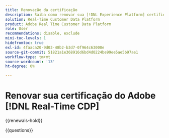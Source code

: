 ```yaml
---
title: Renovação da certificação
description: Saiba como renovar sua [!DNL Experience Platform] certificação em [!DNL Real-Time Customer Data Platform].
solution: Real-Time Customer Data Platform
product: Adobe Real Time Customer Data Platform
role: User
recommendations: disable, exclude
mini-toc-levels: 1
hidefromtoc: true
exl-id: 4faaca20-9d03-48b2-b3d7-0f964c63000e
source-git-commit: 51821a1e368916d6bd4d0224be99ee5ae5b97ae1
workflow-type: tm+mt
source-wordcount: '13'
ht-degree: 0%

---
```


# Renovar sua certificação do Adobe [!DNL Real-Time CDP]

{{renewals-hold}}

<!--

Your Adobe certification is valid for two years. If you are nearing this two-year mark, it's time to renew your certification to keep it active. 

First, select the appropriate level on the tab below (Professional, Expert, or Master). Then carefully review what you'll need to do to renew your certification. 
 
Be sure that you provide ample time to complete all the requirements before your certification expires. 
 
It's important to note that if your certification expires, you'll have to retake the certification exam, which is NOT free of charge. 

>[!IMPORTANT]
>
>**Log in first:** The following links will function **only** after a **successful login** to the [Adobe Credential Management System](https://www.certmetrics.com/adobe){target="_blank"}.
>
><br>
>
>**To share a link:** If you would like to share the link to a renewal exam or assessment with a colleague, please link to the overall exam renewal page,  not the URL of the exam itself, to avoid login issues.

>[!BEGINTABS]

>[!TAB Professional]

+++Adobe [!DNL Real-Time CDP] Business Practitioner Professional

## You should have the following **active** certification:

* Adobe [!DNL Real-Time CDP] Business Practitioner Professional

## Instructions for renewing your certification:

* **Step 1**: Successfully log in to [Adobe Credential Management System](https://www.certmetrics.com/adobe){target="_blank"}, then return to this page
* **Step 2**: Review the exam objectives and resources
* **Step 3**: Take and pass the exam

## Get ready

**Exam details:**

* Level: Professional (0-12 months' experience)
* Passing Score: 29/38
* Time: 76 minutes
* Delivery: On-demand / non-proctored
* Available languages: English
* Cost: FREE
* Exam ID: AD5-E845 Adobe [!DNL Real-Time CDP] Business Practitioner Professional

**Scope and objectives:**

Section 1: Segments and Activation 11%

* Create segment and activate to destination
* Configure new destinations
* Apply concepts required to target identities in destinations
* Identify attribute mappings and scheduling of segments to destination

Section 2: Privacy and Data Governance 8%

* Demonstrate an understanding of DULE policies and their impacts on data availability at destinations
* Ensure privacy and data compliance measures are followed

Section 3: Business Analysis 12%

* Identify use cases which tie back to business KPIs
* Perform data analysis on customer segments in platform
* Demonstrate an understanding of data flow concepts

Section 4: Schemas and Profiles 7%

* Demonstrate an understanding of Adobe Experience Platform concepts
* Use profile features

## Get prepped

You are not required to complete training before taking the exam, and training alone will not provide you with the knowledge and skills required to pass the exam. A combination of training and successful, on-the-job experience are critical to providing you with the repository needed to pass the exam.

Here are some suggested resources to help you prepare:

**Section 1**

* [Segment Builder UI guide](https://experienceleague.adobe.com/docs/experience-platform/segmentation/ui/segment-builder.html?lang=pt-BR){target="_blank"}
* [Activate audiences to streaming destinations](https://experienceleague.adobe.com/docs/experience-platform/destinations/ui/activate/activate-segment-streaming-destinations.html?lang=pt-BR){target="_blank"}
* [Destination types and categories](https://experienceleague.adobe.com/docs/experience-platform/destinations/destination-types.html?lang=pt-BR){target="_blank"}
* [Streaming segmentation](https://experienceleague.adobe.com/docs/experience-platform/segmentation/ui/streaming-segmentation.html?lang=pt-BR){target="_blank"}
* [Guardrails for activation data](https://experienceleague.adobe.com/docs/experience-platform/destinations/guardrails.html?lang=pt-BR){target="_blank"}
* [Activate audiences to batch profile export destinations](https://experienceleague.adobe.com/docs/experience-platform/destinations/ui/activate/activate-batch-profile-destinations.html?lang=pt-BR){target="_blank"}
* [Destinations overview](https://experienceleague.adobe.com/docs/experience-platform/destinations/home.html?lang=pt-BR){target="_blank"}
* [Identity handling in the destinations activation workflow](https://experienceleague.adobe.com/docs/experience-platform/destinations/how-destinations-work/identity-handling.html?lang=pt-BR){target="_blank"}
* [Supported identities](https://experienceleague.adobe.com/docs/experience-platform/destinations/catalog/social/facebook.html?lang=pt-BR#supported-identities){target="_blank"}
* [Activate audiences to batch profile export destinations](https://experienceleague.adobe.com/docs/experience-platform/destinations/ui/activate/activate-batch-profile-destinations.html?lang=pt-BR){target="_blank"}
  
**Section 2**

* [Data Governance overview](https://experienceleague.adobe.com/docs/experience-platform/data-governance/home.html?lang=pt-BR){target="_blank"}
* [Data Governance in Real-Time CDP](https://experienceleague.adobe.com/docs/experience-platform/rtcdp/privacy/data-governance-overview.html?lang=pt-BR){target="_blank"}
* [Data usage policies overview](https://experienceleague.adobe.com/docs/experience-platform/data-governance/policies/overview.html?lang=pt-BR){target="_blank"}
* [Manage data usage labels in the UI](https://experienceleague.adobe.com/docs/experience-platform/data-governance/labels/user-guide.html?lang=pt-BR){target="_blank"}
* [Automatic policy enforcement](https://experienceleague.adobe.com/docs/experience-platform/data-governance/enforcement/auto-enforcement.html?lang=pt-BR){target="_blank"}
* [Use the Request Builder](https://experienceleague.adobe.com/docs/experience-platform/privacy/ui/user-guide.html?lang=pt-BR#request-builder){target="_blank"}
 
**Section 3**

* [Segmentation Service overview](https://experienceleague.adobe.com/docs/experience-platform/segmentation/home.html?lang=pt-BR){target="_blank"}
* [Intelligently re-engage your customers to return](https://experienceleague.adobe.com/docs/experience-platform/rtcdp/use-cases/personalization-insights-engagement/intelligent-re-engagement.html?lang=pt-BR){target="_blank"}
* [Customer AI overview](https://experienceleague.adobe.com/docs/experience-platform/intelligent-services/customer-ai/overview.html?lang=pt-BR){target="_blank"}
* [Create sequential audiences](https://experienceleague.adobe.com/docs/platform-learn/tutorials/audiences/create-sequential-audiences.html?lang=pt-BR){target="_blank"}
* [Build a multi-entity segment](https://experienceleague.adobe.com/docs/platform-learn/getting-started-for-data-architects-and-data-engineers/build-segments.html?lang=pt-BR#build-a-multi-entity-segment){target="_blank"}
* [Streaming segmentation](https://experienceleague.adobe.com/docs/experience-platform/segmentation/ui/streaming-segmentation.html?lang=pt-BR){target="_blank"}
* [Create audiences](https://experienceleague.adobe.com/docs/platform-learn/tutorials/audiences/create-audiences.html?lang=pt-BR){target="_blank"}
* [Monitor dataflows for identities in the UI](https://experienceleague.adobe.com/docs/experience-platform/dataflows/ui/monitor-identities.html?lang=pt-BR){target="_blank"}
* [Activate audiences to batch profile export destinations](https://experienceleague.adobe.com/docs/experience-platform/destinations/ui/activate/activate-batch-profile-destinations.html?lang=pt-BR){target="_blank"}
* [Partial batch ingestion](https://experienceleague.adobe.com/docs/experience-platform/ingestion/batch/partial.html?lang=pt-BR){target="_blank"}
 
**Section 4**
 
* [Export datasets to cloud storage destinations](https://experienceleague.adobe.com/docs/experience-platform/destinations/ui/activate/export-datasets.html?lang=pt-BR){target="_blank"}
* [Event forwarding overview](https://experienceleague.adobe.com/docs/experience-platform/tags/event-forwarding/overview.html?lang=pt-BR){target="_blank"}
* [Identity Service overview](https://experienceleague.adobe.com/docs/experience-platform/identity/home.html?lang=pt-BR){target="_blank"}
* [Merge policies overview](https://experienceleague.adobe.com/docs/experience-platform/profile/merge-policies/overview.html?lang=pt-BR){target="_blank"}
* [Real-Time Customer Profile UI guide](https://experienceleague.adobe.com/docs/experience-platform/profile/ui/user-guide.html?lang=pt-BR){target="_blank"}
* [Profiles dashboard](https://experienceleague.adobe.com/docs/experience-platform/dashboards/guides/profiles.html?lang=pt-BR){target="_blank"}
* [Browse profiles in Real-Time Customer Data Platform](https://experienceleague.adobe.com/docs/experience-platform/rtcdp/profile/profile-browse.html?lang=pt-BR){target="_blank"}

## Renew your certification

Ensure that you have followed step 1 above, and successfully logged in to [Adobe Credential Management System](https://www.certmetrics.com/adobe){target="_blank"} first. Then, to renew your certification, click on the button below.

[!BADGE Take the Adobe [!DNL Real-Time CDP] Business Practitioner Professional Renewal Exam AD5-E845]{type=Informative url="https://www.certmetrics.com/adobe/candidate/caveon_sso_adobe.aspx?ssoLogin=true&eid=AD5-E845 newtab=true"} 

>[!NOTE]
>
>This exam is free, open book, and un-proctored. You may take the exam up to three times. If you are unsuccessful after the third attempt, you must wait **30 days** to try again. Failure to comply might result in your certification being revoked.

+++

>[!ENDTABS]

## Questions

View the certification [FAQ](https://experienceleague.adobe.com/docs/certification/certification/faq.html?lang=pt-BR){target="_blank"}.

Additional questions? [Contact us](mailto:certif@adobe.com).

-->

{{questions}}
